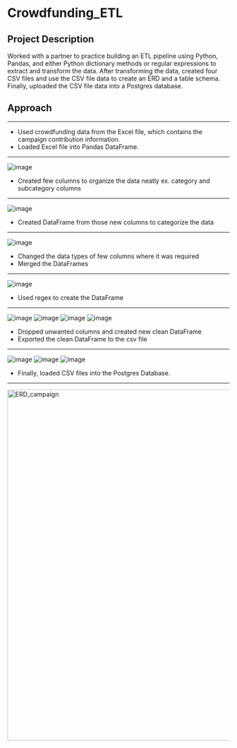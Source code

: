 # Crowdfunding_ETL
## Project Description
Worked with a partner to practice building an ETL pipeline using Python, Pandas, and either Python dictionary methods or regular expressions to extract and transform the data. After transforming the data, created four CSV files and use the CSV file data to create an ERD and a table schema. Finally, uploaded the CSV file data into a Postgres database.

## Approach 
----------------------------
+ Used crowdfunding data from the Excel file, which contains the campaign contribution information.
+ Loaded Excel file into Pandas DataFrame.
_____________________________
![image](https://user-images.githubusercontent.com/120051602/227099675-05796377-3cbf-4f36-b710-287b4ce91bc8.png)

+ Created few columns to organize the data neatly ex. category and subcategory columns
______________________________
![image](https://user-images.githubusercontent.com/120051602/227099749-b231596f-40bf-47e2-8728-b27c86afb69c.png)

+ Created DataFrame from those new columns to categorize the data
____________________________
![image](https://user-images.githubusercontent.com/120051602/227099834-6030f96b-8ef4-4543-9733-012b6507f5f1.png)

+ Changed the data types of few columns where it was required
+ Merged the DataFrames
____________________________
![image](https://user-images.githubusercontent.com/120051602/227100003-5bd69d75-33cb-485f-973c-8285f024552d.png)

+ Used regex to create the DataFrame
_____________________________
![image](https://user-images.githubusercontent.com/120051602/227100154-3636492c-b587-4089-976a-2371eee915d1.png)
![image](https://user-images.githubusercontent.com/120051602/227100213-82bf1872-99c4-4c6d-8853-785fa8e526ab.png)
![image](https://user-images.githubusercontent.com/120051602/227100285-971550b5-49c7-46d9-8b24-f14b851e8c3c.png)
![image](https://user-images.githubusercontent.com/120051602/227100394-4b991973-718a-46ca-a10e-bd8907c05f78.png)

+ Dropped unwanted columns and created new clean DataFrame
+ Exported the clean DataFrame to the csv file
______________________________
![image](https://user-images.githubusercontent.com/120051602/227100522-80a7be1f-f713-4e58-95bd-436559214657.png)
![image](https://user-images.githubusercontent.com/120051602/227100681-5b65ef4a-618c-4ba0-9a6f-7340eaf78bd8.png)
![image](https://user-images.githubusercontent.com/120051602/227100765-11abcb3a-e914-400b-9d5e-cf1bdf56ee73.png)

+ Finally, loaded CSV files into the Postgres Database.
_______________________________
<img width="796" alt="ERD_campaign" src="https://user-images.githubusercontent.com/120051602/227102211-439547d0-c901-4b42-b2c8-32e15ac7ac29.png">


